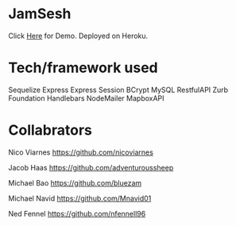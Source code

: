 # JamSesh

Click [Here](http://www.jamsesh.xyz/) for Demo. Deployed on Heroku.

# Tech/framework used

Sequelize
Express
Express Session
BCrypt
MySQL
RestfulAPI
Zurb Foundation
Handlebars
NodeMailer
MapboxAPI

# Collabrators

Nico Viarnes https://github.com/nicoviarnes

Jacob Haas https://github.com/adventuroussheep

Michael Bao https://github.com/bluezam

Michael Navid https://github.com/Mnavid01

Ned Fennel https://github.com/nfennell96

